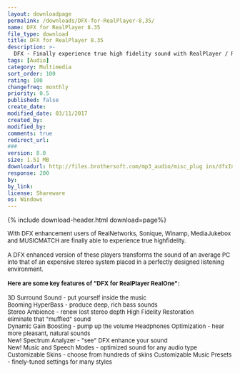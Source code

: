 ```yaml
---
layout: downloadpage
permalink: /downloads/DFX-for-RealPlayer-8,35/
name: DFX for RealPlayer 8.35
file_type: download
title: DFX for RealPlayer 8.35
description: >-
  DFX - Finally experience true high fidelity sound with RealPlayer / RealOne
tags: [Audio]
category: Multimedia
sort_order: 100
rating: 100
changefreq: monthly
priority: 0.5
published: false
create_date:
modified_date: 03/11/2017
created_by:
modified_by:
comments: true
redirect_url:
###
version: 8.0
size: 1.51 MB
downloadurl: http://files.brothersoft.com/mp3_audio/misc_plug ins/dfxInstall Real.exe
response: 200
by:
by_link:
license: Shareware
os: Windows
---
```


{% include download-header.html download=page%}

<p style="fix-download-text !important">
<p><font size="2">With DFX enhancement users of RealNetworks, Sonique, Winamp, MediaJukebox and MUSICMATCH are finally able to experience true highfidelity.<br />
<br />
A DFX enhanced version of these players transforms the sound of an average PC into that of an expensive stereo system placed in a perfectly designed listening environment.<br />
<br />
<span><strong>Here are some key features of "DFX for RealPlayer RealOne":</strong></span><br />
<br />
3D Surround Sound - put yourself inside the music <br />
Booming HyperBass - produce deep, rich bass sounds <br />
Stereo Ambience - renew lost stereo depth High Fidelity Restoration<br />
eliminate that "muffled" sound <br />
Dynamic Gain Boosting - pump up the volume Headphones Optimization - hear more pleasant, natural sounds <br />
New! Spectrum Analyzer - "see" DFX enhance your sound <br />
New! Music and Speech Modes - optimized sound for any audio type <br />
Customizable Skins - choose from hundreds of skins Customizable Music Presets - finely-tuned settings for many styles <br />
</font></p></p>
